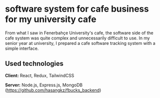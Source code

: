 
# software system for cafe business for my university cafe

From what I saw in Fenerbahçe University's cafe, the software side of the cafe system was quite complex and unnecessarily difficult to use. In my senior year at university, I prepared a cafe software tracking system with a simple interface.


## Used technologies

**Client:** React, Redux, TailwindCSS

**Server:** Node.js, Express.js, MongoDB (https://github.com/hasangkz/fbucks_backend)


  
